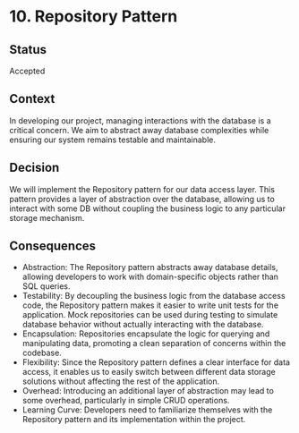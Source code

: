 # 10. Repository Pattern

## Status

Accepted

## Context

In developing our project, managing interactions with the database is a critical concern. We aim to abstract away database complexities while ensuring our system remains testable and maintainable.

## Decision

We will implement the Repository pattern for our data access layer. This pattern provides a layer of abstraction over the database, allowing us to interact with some DB without coupling the business logic
to any particular storage mechanism.

## Consequences
- Abstraction: The Repository pattern abstracts away database details, allowing developers to work with domain-specific objects rather than SQL queries.
- Testability: By decoupling the business logic from the database access code, the Repository pattern makes it easier to write unit tests for the application. Mock repositories can be used during testing to simulate database behavior without actually interacting with the database.
- Encapsulation: Repositories encapsulate the logic for querying and manipulating data, promoting a clean separation of concerns within the codebase.
- Flexibility: Since the Repository pattern defines a clear interface for data access, it enables us to easily switch between different data storage solutions without affecting the rest of the application.
- Overhead: Introducing an additional layer of abstraction may lead to some overhead, particularly in simple CRUD operations.
- Learning Curve: Developers need to familiarize themselves with the Repository pattern and its implementation within the project.